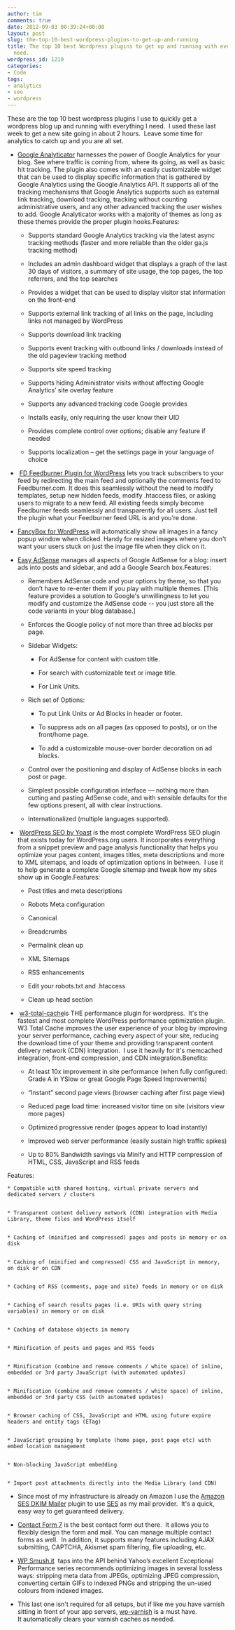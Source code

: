 ```yaml
---
author: tim
comments: true
date: 2012-09-03 00:39:24+00:00
layout: post
slug: the-top-10-best-wordpress-plugins-to-get-up-and-running
title: The top 10 best Wordpress plugins to get up and running with everything you
  need.
wordpress_id: 1219
categories:
- Code
tags:
- analytics
- seo
- wordpress
---
```


These are the top 10 best wordpress plugins I use to quickly get a wordpress blog up and running with everything I need.  I used these last week to get a new site going in about 2 hours.  Leave some time for analytics to catch up and you are all set.



	
  * [Google Analyticator](http://ronaldheft.com/code/analyticator/) harnesses the power of Google Analytics for your blog. See where traffic is coming from, where its going, as well as basic hit tracking. The plugin also comes with an easily customizable widget that can be used to display specific information that is gathered by Google Analytics using the Google Analytics API. It supports all of the tracking mechanisms that Google Analytics supports such as external link tracking, download tracking, tracking without counting administrative users, and any other advanced tracking the user wishes to add. Google Analyticator works with a majority of themes as long as these themes provide the proper plugin hooks.Features:

	
    * Supports standard Google Analytics tracking via the latest async tracking methods (faster and more reliable than the older ga.js tracking method)

	
    * Includes an admin dashboard widget that displays a graph of the last 30 days of visitors, a summary of site usage, the top pages, the top referrers, and the top searches

	
    * Provides a widget that can be used to display visitor stat information on the front-end

	
    * Supports external link tracking of all links on the page, including links not managed by WordPress

	
    * Supports download link tracking

	
    * Supports event tracking with outbound links / downloads instead of the old pageview tracking method

	
    * Supports site speed tracking

	
    * Supports hiding Administrator visits without affecting Google Analytics’ site overlay feature

	
    * Supports any advanced tracking code Google provides

	
    * Installs easily, only requiring the user know their UID

	
    * Provides complete control over options; disable any feature if needed

	
    * Supports localization – get the settings page in your language of choice




	
  *  [FD Feedburner Plugin for WordPress](http://flagrantdisregard.com/feedburner/) lets you track subscribers to your feed by redirecting the main feed and optionally the comments feed to Feedburner.com. It does this seamlessly without the need to modify templates, setup new hidden feeds, modify .htaccess files, or asking users to migrate to a new feed. All existing feeds simply become Feedburner feeds seamlessly and transparently for all users. Just tell the plugin what your Feedburner feed URL is and you’re done.

	
  * [FancyBox for WordPress](http://plugins.josepardilla.com/fancybox-for-wordpress/) will automatically show all images in a fancy popup window when clicked. Handy for resized images where you don't want your users stuck on just the image file when they click on it.

	
  * [Easy AdSense](http://www.thulasidas.com/plugins/easy-adsense) manages all aspects of Google AdSense for a blog: insert ads into posts and sidebar, and add a Google Search box.Features:

	
    * Remembers AdSense code and your options by theme, so that you don’t have to re-enter them if you play with multiple themes. [This feature provides a solution to Google's unwillingness to let you modify and customize the AdSense code -- you just store all the code variants in your blog database.]

	
    * Enforces the Google policy of not more than three ad blocks per page.

	
    * Sidebar Widgets:

	
      * For AdSense for content with custom title.

	
      * For search with customizable text or image title.

	
      * For Link Units.




	
    * Rich set of Options:

	
      * To put Link Units or Ad Blocks in header or footer.

	
      * To suppress ads on all pages (as opposed to posts), or on the front/home page.

	
      * To add a customizable mouse-over border decoration on ad blocks.




	
    * Control over the positioning and display of AdSense blocks in each post or page.

	
    * Simplest possible configuration interface — nothing more than cutting and pasting AdSense code, and with sensible defaults for the few options present, all with clear instructions.

	
    * Internationalized (multiple languages supported).




	
  *  [WordPress SEO by Yoast](http://yoast.com/wordpress/seo/) is the most complete WordPress SEO plugin that exists today for WordPress.org users. It incorporates everything from a snippet preview and page analysis functionality that helps you optimize your pages content, images titles, meta descriptions and more to XML sitemaps, and loads of optimization options in between.  I use it to help generate a complete Google sitemap and tweak how my sites show up in Google.Features:

	
    * Post titles and meta descriptions

	
    * Robots Meta configuration

	
    * Canonical

	
    * Breadcrumbs

	
    * Permalink clean up

	
    * XML Sitemaps

	
    * RSS enhancements

	
    * Edit your robots.txt and .htaccess

	
    * Clean up head section




	
  *  [w3-total-cache](http://www.w3-edge.com/wordpress-plugins/w3-total-cache/)is THE performance plugin for wordpress.  It's the fastest and most complete WordPress performance optimization plugin. W3 Total Cache improves the user experience of your blog by improving your server performance, caching every aspect of your site, reducing the download time of your theme and providing transparent content delivery network (CDN) integration.  I use it heavily for it's memcached integration, front-end compression, and CDN integration.Benefits:

	
    * At least 10x improvement in site performance (when fully configured: Grade A in YSlow or great Google Page Speed Improvements)

	
    * “Instant” second page views (browser caching after first page view)

	
    * Reduced page load time: increased visitor time on site (visitors view more pages)

	
    * Optimized progressive render (pages appear to load instantly)

	
    * Improved web server performance (easily sustain high traffic spikes)

	
    * Up to 80% Bandwidth savings via Minify and HTTP compression of HTML, CSS, JavaScript and RSS feeds


Features:

	
    * Compatible with shared hosting, virtual private servers and dedicated servers / clusters

	
    * Transparent content delivery network (CDN) integration with Media Library, theme files and WordPress itself

	
    * Caching of (minified and compressed) pages and posts in memory or on disk

	
    * Caching of (minified and compressed) CSS and JavaScript in memory, on disk or on CDN

	
    * Caching of RSS (comments, page and site) feeds in memory or on disk

	
    * Caching of search results pages (i.e. URIs with query string variables) in memory or on disk

	
    * Caching of database objects in memory

	
    * Minification of posts and pages and RSS feeds

	
    * Minification (combine and remove comments / white space) of inline, embedded or 3rd party JavaScript (with automated updates)

	
    * Minification (combine and remove comments / white space) of inline, embedded or 3rd party CSS (with automated updates)

	
    * Browser caching of CSS, JavaScript and HTML using future expire headers and entity tags (ETag)

	
    * JavaScript grouping by template (home page, post page etc) with embed location management

	
    * Non-blocking JavaScript embedding

	
    * Import post attachments directly into the Media Library (and CDN)




	
  * Since most of my infrastructure is already on Amazon I use the [Amazon SES DKIM Mailer](http://wordpress.org/extend/plugins/amazon-ses-and-dkim-mailer/) plugin to use [SES](http://aws.amazon.com/ses/) as my mail provider.  It's a quick, easy way to get guaranteed delivery.

	
  * [Contact Form 7](http://contactform7.com/) is the best contact form out there.  It allows you to flexibly design the form and mail. You can manage multiple contact forms as well.  In addition, it supports many features including AJAX submitting, CAPTCHA, Akismet spam filtering, file uploading, etc.

	
  * [WP Smush.it](http://dialect.ca/code/wp-smushit/)  taps into the API behind Yahoo’s excellent Exceptional Performance series recommends optimizing images in several lossless ways: stripping meta data from JPEGs, optimizing JPEG compression, converting certain GIFs to indexed PNGs and stripping the un-used colours from indexed images.

	
  * This last one isn't required for all setups, but if like me you have varnish sitting in front of your app servers, [wp-varnish](https://github.com/pkhamre/wp-varnish ) is a must have. It automatically clears your varnish caches as needed.


